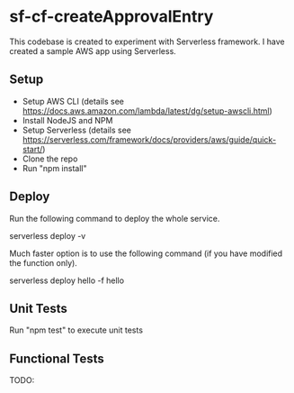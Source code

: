# sf-cf-createApprovalEntry
This codebase is created to experiment with Serverless framework. I have created a sample AWS app using Serverless.

## Setup
- Setup AWS CLI (details see https://docs.aws.amazon.com/lambda/latest/dg/setup-awscli.html)
- Install NodeJS and NPM
- Setup Serverless (details see https://serverless.com/framework/docs/providers/aws/guide/quick-start/)
- Clone the repo
- Run "npm install"

## Deploy
Run the following command to deploy the whole service.

serverless deploy -v

Much faster option is to use the following command (if you have modified the function only).

serverless deploy hello -f hello

## Unit Tests
Run "npm test" to execute unit tests

## Functional Tests
TODO:

